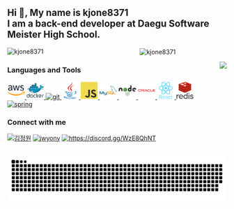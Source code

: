 <h2>Hi 👋, My name is kjone8371 <br>
I am a back-end developer at Daegu Software Meister High School.</h2>

<p><img align="left" width="300px" src="https://github-readme-stats.vercel.app/api/top-langs?username=kjone8371&show_icons=true&locale=en&layout=compact&theme=tokyonight" alt="kjone8371" /></p>

<p>&nbsp;<img align="center" width="400px" src="https://github-readme-stats.vercel.app/api?username=kjone8371&show_icons=true&locale=en&theme=tokyonight" alt="kjone8371" /></p>

<img align="right" height="150" src="![dream-3815215_1920](https://github.com/user-attachments/assets/241027d3-00a4-4b9d-bc8f-0f6a10ecea8d)"/>


<h3 align="left">Languages and Tools </h3>
<p align="left"> <a href="https://aws.amazon.com" target="_blank" rel="noreferrer"> <img src="https://raw.githubusercontent.com/devicons/devicon/master/icons/amazonwebservices/amazonwebservices-original-wordmark.svg" alt="aws" width="40" height="40"/> </a> <a href="https://www.docker.com/" target="_blank" rel="noreferrer"> <img src="https://raw.githubusercontent.com/devicons/devicon/master/icons/docker/docker-original-wordmark.svg" alt="docker" width="40" height="40"/> </a> <a href="https://git-scm.com/" target="_blank" rel="noreferrer"> <img src="https://www.vectorlogo.zone/logos/git-scm/git-scm-icon.svg" alt="git" width="40" height="40"/> </a> <a href="https://www.java.com" target="_blank" rel="noreferrer"> <img src="https://raw.githubusercontent.com/devicons/devicon/master/icons/java/java-original.svg" alt="java" width="40" height="40"/> </a> <a href="https://developer.mozilla.org/en-US/docs/Web/JavaScript" target="_blank" rel="noreferrer"> <img src="https://raw.githubusercontent.com/devicons/devicon/master/icons/javascript/javascript-original.svg" alt="javascript" width="40" height="40"/> </a> <a href="https://www.mysql.com/" target="_blank" rel="noreferrer"> <img src="https://raw.githubusercontent.com/devicons/devicon/master/icons/mysql/mysql-original-wordmark.svg" alt="mysql" width="40" height="40"/> </a> <a href="https://nodejs.org" target="_blank" rel="noreferrer"> <img src="https://raw.githubusercontent.com/devicons/devicon/master/icons/nodejs/nodejs-original-wordmark.svg" alt="nodejs" width="40" height="40"/> </a> <a href="https://www.oracle.com/" target="_blank" rel="noreferrer"> <img src="https://raw.githubusercontent.com/devicons/devicon/master/icons/oracle/oracle-original.svg" alt="oracle" width="40" height="40"/> </a> <a href="https://reactjs.org/" target="_blank" rel="noreferrer"> <img src="https://raw.githubusercontent.com/devicons/devicon/master/icons/react/react-original-wordmark.svg" alt="react" width="40" height="40"/> </a> <a href="https://redis.io" target="_blank" rel="noreferrer"> <img src="https://raw.githubusercontent.com/devicons/devicon/master/icons/redis/redis-original-wordmark.svg" alt="redis" width="40" height="40"/> </a> <a href="https://spring.io/" target="_blank" rel="noreferrer"> <img src="https://www.vectorlogo.zone/logos/springio/springio-icon.svg" alt="spring" width="40" height="40"/> </a> </p>

<h3 align="left">Connect with me</h3>
<p align="left">
<a href="https://fb.com/김정원" target="blank"><img align="center" src="https://raw.githubusercontent.com/rahuldkjain/github-profile-readme-generator/master/src/images/icons/Social/facebook.svg" alt="김정원" height="30" width="40" /></a>
<a href="https://instagram.com/jwyony" target="blank"><img align="center" src="https://raw.githubusercontent.com/rahuldkjain/github-profile-readme-generator/master/src/images/icons/Social/instagram.svg" alt="jwyony" height="30" width="40" /></a>
<a href="https://discord.gg/https://discord.gg/WzE8QhNT" target="blank"><img align="center" src="https://raw.githubusercontent.com/rahuldkjain/github-profile-readme-generator/master/src/images/icons/Social/discord.svg" alt="https://discord.gg/WzE8QhNT" height="30" width="40" /></a>
</p>



<br clear="both">

<picture>
  <source
    media="(prefers-color-scheme: dark)"
    srcset="https://raw.githubusercontent.com/kjone8371/kjone8371/output/github-contribution-grid-snake-dark.svg"
  />
  <source
    media="(prefers-color-scheme: light)"
    srcset="https://raw.githubusercontent.com/kjone8371/kjone8371/output/github-contribution-grid-snake.svg"
  />
  <img
    alt="github contribution grid snake animation"
    src="https://raw.githubusercontent.com/kjone8371/kjone8371/output/github-contribution-grid-snake.svg"
  />
</picture>


